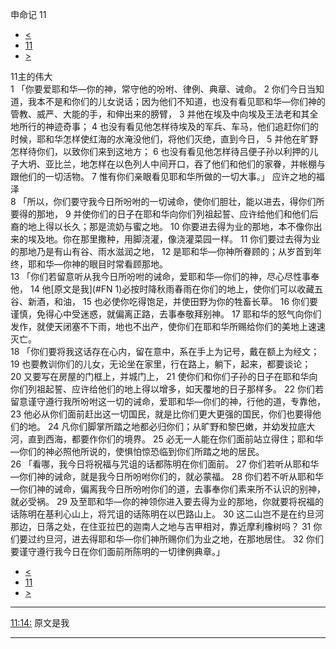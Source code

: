 ﻿





 申命记 11




* [<](bible/DEU10.md)
* [11](bible/DEU.md)
* [>](bible/DEU12.md)



 
11主的伟大  
1 「你要爱耶和华—你的神，常守他的吩咐、律例、典章、诫命。 
2 你们今日当知道，我本不是和你们的儿女说话；因为他们不知道，也没有看见耶和华—你们神的管教、威严、大能的手，和伸出来的膀臂， 
3 并他在埃及中向埃及王法老和其全地所行的神迹奇事； 
4 也没有看见他怎样待埃及的军兵、车马，他们追赶你们的时候，耶和华怎样使红海的水淹没他们，将他们灭绝，直到今日， 
5 并他在旷野怎样待你们，以致你们来到这地方； 
6 也没有看见他怎样待吕便子孙以利押的儿子大坍、亚比兰，地怎样在以色列人中间开口，吞了他们和他们的家眷，并帐棚与跟他们的一切活物。 
7 惟有你们亲眼看见耶和华所做的一切大事。」 应许之地的福泽  
8 「所以，你们要守我今日所吩咐的一切诫命，使你们胆壮，能以进去，得你们所要得的那地， 
9 并使你们的日子在耶和华向你们列祖起誓、应许给他们和他们后裔的地上得以长久；那是流奶与蜜之地。 
10 你要进去得为业的那地，本不像你出来的埃及地。你在那里撒种，用脚浇灌，像浇灌菜园一样。 
11 你们要过去得为业的那地乃是有山有谷、雨水滋润之地， 
12 是耶和华—你神所眷顾的；从岁首到年终，耶和华—你神的眼目时常看顾那地。  
13 「你们若留意听从我今日所吩咐的诫命，爱耶和华—你们的神，尽心尽性事奉他， 
14 他[原文是我](#FN
1)必按时降秋雨春雨在你们的地上，使你们可以收藏五谷、新酒，和油， 
15 也必使你吃得饱足，并使田野为你的牲畜长草。 
16 你们要谨慎，免得心中受迷惑，就偏离正路，去事奉敬拜别神。 
17 耶和华的怒气向你们发作，就使天闭塞不下雨，地也不出产，使你们在耶和华所赐给你们的美地上速速灭亡。  
18 「你们要将我这话存在心内，留在意中，系在手上为记号，戴在额上为经文； 
19 也要教训你们的儿女，无论坐在家里，行在路上，躺下，起来，都要谈论； 
20 又要写在房屋的门框上，并城门上， 
21 使你们和你们子孙的日子在耶和华向你们列祖起誓、应许给他们的地上得以增多，如天覆地的日子那样多。 
22 你们若留意谨守遵行我所吩咐这一切的诫命，爱耶和华—你们的神，行他的道，专靠他， 
23 他必从你们面前赶出这一切国民，就是比你们更大更强的国民，你们也要得他们的地。 
24 凡你们脚掌所踏之地都必归你们；从旷野和黎巴嫩，并幼发拉底大河，直到西海，都要作你们的境界。 
25 必无一人能在你们面前站立得住；耶和华—你们的神必照他所说的，使惧怕惊恐临到你们所踏之地的居民。  
26 「看哪，我今日将祝福与咒诅的话都陈明在你们面前。 
27 你们若听从耶和华—你们神的诫命，就是我今日所吩咐你们的，就必蒙福。 
28 你们若不听从耶和华—你们神的诫命，偏离我今日所吩咐你们的道，去事奉你们素来所不认识的别神，就必受祸。 
29 及至耶和华—你的神领你进入要去得为业的那地，你就要将祝福的话陈明在基利心山上，将咒诅的话陈明在以巴路山上。 
30 这二山岂不是在约旦河那边，日落之处，在住亚拉巴的迦南人之地与吉甲相对，靠近摩利橡树吗？ 
31 你们要过约旦河，进去得耶和华—你们神所赐你们为业之地，在那地居住。 
32 你们要谨守遵行我今日在你们面前所陈明的一切律例典章。」 
* [<](bible/DEU10.md)
* [11](bible/DEU.md)
* [>](bible/DEU12.md)





---


[11:14:](#V14)
原文是我




---









